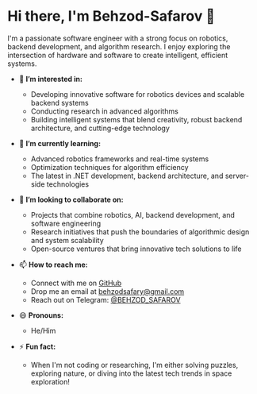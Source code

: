 # Hi there, I'm Behzod-Safarov 👋

I'm a passionate software engineer with a strong focus on robotics, backend development, and algorithm research. I enjoy exploring the intersection of hardware and software to create intelligent, efficient systems.

- 👀 **I’m interested in:**  
  - Developing innovative software for robotics devices and scalable backend systems  
  - Conducting research in advanced algorithms  
  - Building intelligent systems that blend creativity, robust backend architecture, and cutting-edge technology

- 🌱 **I’m currently learning:**  
  - Advanced robotics frameworks and real-time systems  
  - Optimization techniques for algorithm efficiency  
  - The latest in .NET development, backend architecture, and server-side technologies

- 💞️ **I’m looking to collaborate on:**  
  - Projects that combine robotics, AI, backend development, and software engineering  
  - Research initiatives that push the boundaries of algorithmic design and system scalability  
  - Open-source ventures that bring innovative tech solutions to life

- 📫 **How to reach me:**  
  - Connect with me on [GitHub](https://github.com/Behzod-Safarov)  
  - Drop me an email at [behzodsafary@gmail.com](mailto:behzodsafary@gmail.com)  
  - Reach out on Telegram: [@BEHZOD_SAFAROV](https://t.me/BEHZOD_SAFAROV)

- 😄 **Pronouns:**  
  - He/Him

- ⚡ **Fun fact:**  
  - When I'm not coding or researching, I'm either solving puzzles, exploring nature, or diving into the latest tech trends in space exploration!
